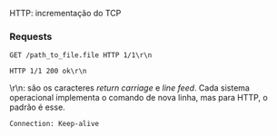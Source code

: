 HTTP: incrementação do TCP
### Requests
```
GET /path_to_file.file HTTP 1/1\r\n
```

```
HTTP 1/1 200 ok\r\n
```

\r\n: são os caracteres *return carriage* e *line feed*. Cada sistema operacional implementa o comando de nova linha, mas para HTTP, o padrão é esse.

```
Connection: Keep-alive
```